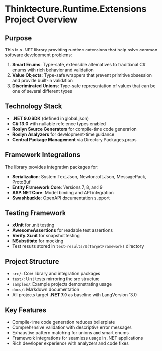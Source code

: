 # Thinktecture.Runtime.Extensions Project Overview

## Purpose
This is a .NET library providing runtime extensions that help solve common software development problems:

1. **Smart Enums**: Type-safe, extensible alternatives to traditional C# enums with rich behavior and validation
2. **Value Objects**: Type-safe wrappers that prevent primitive obsession and provide built-in validation
3. **Discriminated Unions**: Type-safe representation of values that can be one of several different types

## Technology Stack
- **.NET 9.0 SDK** (defined in global.json)
- **C# 13.0** with nullable reference types enabled
- **Roslyn Source Generators** for compile-time code generation
- **Roslyn Analyzers** for development-time guidance
- **Central Package Management** via Directory.Packages.props

## Framework Integrations
The library provides integration packages for:
- **Serialization**: System.Text.Json, Newtonsoft.Json, MessagePack, ProtoBuf
- **Entity Framework Core**: Versions 7, 8, and 9
- **ASP.NET Core**: Model binding and API integration
- **Swashbuckle**: OpenAPI documentation support

## Testing Framework
- **xUnit** for unit testing
- **AwesomeAssertions** for readable test assertions
- **Verify.Xunit** for snapshot testing
- **NSubstitute** for mocking
- Test results stored in `test-results/$(TargetFramework)` directory

## Project Structure
- `src/`: Core library and integration packages
- `test/`: Unit tests mirroring the src structure
- `samples/`: Example projects demonstrating usage
- `docs/`: Markdown documentation
- All projects target **.NET 7.0** as baseline with LangVersion 13.0

## Key Features
- Compile-time code generation reduces boilerplate
- Comprehensive validation with descriptive error messages
- Exhaustive pattern matching for unions and smart enums
- Framework integrations for seamless usage in .NET applications
- Rich developer experience with analyzers and code fixes